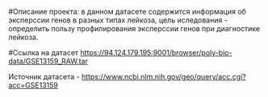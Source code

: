 #Описание проекта: в данном датасете содержится информация об эксперссии генов в разных типах лейкоза, цель иследования - определить пользу профилирования эксперссии генов при диагностике лейкоза.

#Ссылка на датасет https://94.124.179.195:9001/browser/poly-bio-data/GSE13159_RAW.tar

Источник датасета - https://www.ncbi.nlm.nih.gov/geo/query/acc.cgi?acc=GSE13159

